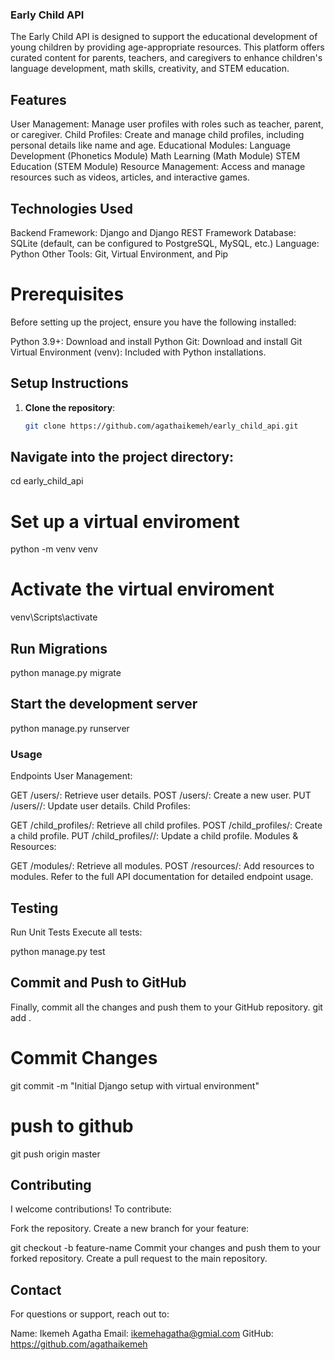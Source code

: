 ### Early Child API
The Early Child API is designed to support the educational development of young children by providing age-appropriate resources. This platform offers curated content for parents, teachers, and caregivers to enhance children's language development, math skills, creativity, and STEM education.

## Features
User Management: Manage user profiles with roles such as teacher, parent, or caregiver.
Child Profiles: Create and manage child profiles, including personal details like name and age.
Educational Modules:
Language Development (Phonetics Module)
Math Learning (Math Module)
STEM Education (STEM Module)
Resource Management: Access and manage resources such as videos, articles, and interactive games.

## Technologies Used
Backend Framework: Django and Django REST Framework
Database: SQLite (default, can be configured to PostgreSQL, MySQL, etc.)
Language: Python
Other Tools: Git, Virtual Environment, and Pip


# Prerequisites
Before setting up the project, ensure you have the following installed:

Python 3.9+: Download and install Python
Git: Download and install Git
Virtual Environment (venv): Included with Python installations.

## Setup Instructions

1. **Clone the repository**:
   ```bash
   git clone https://github.com/agathaikemeh/early_child_api.git

## Navigate into the project directory:
cd early_child_api

# Set up a virtual enviroment
python -m venv venv

# Activate the virtual enviroment
venv\Scripts\activate

## Run Migrations
python manage.py migrate

## Start the development server
python manage.py runserver


### Usage
Endpoints
User Management:

GET /users/: Retrieve user details.
POST /users/: Create a new user.
PUT /users/<id>/: Update user details.
Child Profiles:

GET /child_profiles/: Retrieve all child profiles.
POST /child_profiles/: Create a child profile.
PUT /child_profiles/<id>/: Update a child profile.
Modules & Resources:

GET /modules/: Retrieve all modules.
POST /resources/: Add resources to modules.
Refer to the full API documentation for detailed endpoint usage.

## Testing
Run Unit Tests
Execute all tests:

python manage.py test
## Commit and Push to GitHub
Finally, commit all the changes and push them to your GitHub repository.
git add .

# Commit Changes
git commit -m "Initial Django setup with virtual environment"

# push to github
git push origin master

## Contributing
I welcome contributions! To contribute:

Fork the repository.
Create a new branch for your feature:

git checkout -b feature-name
Commit your changes and push them to your forked repository.
Create a pull request to the main repository.

## Contact
For questions or support, reach out to:

Name: Ikemeh Agatha
Email: ikemehagatha@gmial.com
GitHub: https://github.com/agathaikemeh